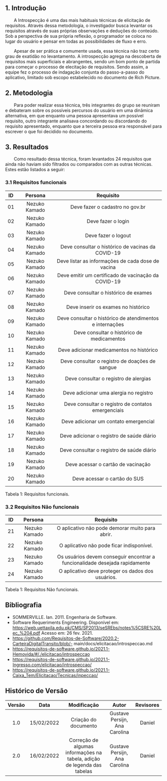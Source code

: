 ## 1. Introdução

&emsp;&emsp;A Introspecção é uma das mais habituais técnicas de elicitação de requisitos. Através dessa metodologia, o investigador busca levantar os requisitos através de suas próprias observações e deduções do conteúdo. Sob a perspectiva de sua própria reflexão, o programador se coloca no lugar do usuário e pensar em todas as possibilidades de fluxo e erro.

&emsp;&emsp;Apesar de ser prática e comumente usada, essa técnica não traz certo grau de exatidão no levantamento. A introspecção agrega na descoberta de requisitos mais superficiais e abrangentes, sendo um bom ponto de partida para começar o processo de elecitação de requisitos. Sendo assim, a equipe fez o processo de indagação conjunta do passo-a-passo do aplicativo, limitado sob escopo estabelecido no documento de Rich Picture.

## 2. Metodologia

&emsp;&emsp;Para poder realizar essa técnica, três integrantes do grupo se reuniram e debateram sobre os possíveis percursos do usuário em uma dinâmica alternativa, em que enquanto uma pessoa apresentava um possível requisito, outro integrante analisava concordando ou discordando do requisito apresentado, enquanto que a terceira pessoa era responsável para escrever o que foi decidido no documento.

## 3. Resultados

&emsp;&emsp;Como resultado dessa técnica, foram levantados 24 requisitos que ainda não haviam sido filtrados ou comparados com as outras técnicas. Estes estão listados a seguir:

<!-- <center>

<a href="https://imgbb.com/"><img src="https://i.ibb.co/FwvztnP/table-13-43-22.png" alt="table-13-43-22" border="0" /></a>

<figcaption>Tabela 1: Requisitos levantados pela técnica de introspecção.</figcaption>

</center> -->

### 3.1 Requisitos funcionais

| ID  |    Persona    |                        Requisito                         |
| :-: | :-----------: | :------------------------------------------------------: |
| 01  | Nezuko Kamado |             Deve fazer o cadastro no gov.br              |
| 02  | Nezuko Kamado |                    Deve fazer o login                    |
| 03  | Nezuko Kamado |                   Deve fazer o logout                    |
| 04  | Nezuko Kamado |    Deve consultar o histórico de vacinas da COVID-19     |
| 05  | Nezuko Kamado |    Deve listar as informações de cada dose de vacina     |
| 06  | Nezuko Kamado |   Deve emitir um certificado de vacinação da COVID-19    |
| 07  | Nezuko Kamado |           Deve consultar o histórico de exames           |
| 08  | Nezuko Kamado |           Deve inserir os exames no histórico            |
| 09  | Nezuko Kamado | Deve consultar o histórico de atendimentos e internações |
| 10  | Nezuko Kamado |        Deve consultar o histórico de medicamentos        |
| 11  | Nezuko Kamado |         Deve adicionar medicamentos no histórico         |
| 12  | Nezuko Kamado |      Deve consultar o registro de doações de sangue      |
| 13  | Nezuko Kamado |          Deve consultar o registro de alergias           |
| 14  | Nezuko Kamado |          Deve adicionar uma alergia no registro          |
| 15  | Nezuko Kamado |    Deve consultar o registro de contatos emergenciais    |
| 16  | Nezuko Kamado |          Deve adicionar um contato emergencial           |
| 17  | Nezuko Kamado |        Deve adicionar o registro de saúde diário         |
| 18  | Nezuko Kamado |        Deve consultar o registro de saúde diário         |
| 19  | Nezuko Kamado |            Deve acessar o cartão de vacinação            |
| 20  | Nezuko Kamado |               Deve acessar o cartão do SUS               |

<figcaption>Tabela 1: Requisitos funcionais.</figcaption>

### 3.2 Requisitos Não funcionais

| ID  |    Persona    |                                  Requisito                                  |
| :-: | :-----------: | :-------------------------------------------------------------------------: |
| 21  | Nezuko Kamado |               O aplicativo não pode demorar muito para abrir.               |
| 22  | Nezuko Kamado |                  O aplicativo não pode ficar indisponível.                  |
| 23  | Nezuko Kamado | Os usuários devem conseguir encontrar a funcionalidade desejada rapidamente |
| 24  | Nezuko Kamado |              O aplicativo deve proteger os dados dos usuários.              |

<figcaption>Tabela 1: Requisitos Não funcionais.</figcaption>

## Bibliografia

- SOMMERVILLE. Ian. 2011. Engenharia de Software.
- Software Requeriments Engineering. Disponível em: https://web.uettaxila.edu.pk/CMS/SP2013/seSREbs/notes%5CSRE%20Lec_%204.pdf Acesso em: 26 fev. 2021.
- https://github.com/Requisitos-de-Software/2020.2-CarteiraDigitalTransito/blob/- main/docs/elicitacao/introspeccao.md
- https://requisitos-de-software.github.io/2021.1-Hemovida/#/./elicitacao/introspeccao
- https://requisitos-de-software.github.io/2021.1-Ingresso.com/elicitacao/introspeccao/
- https://requisitos-de-software.github.io/2021.1-Caixa_Tem/Elicitacao/Tecnicas/inpeccao/

## Histórico de Versão

| Versão |    Data    |                               Modificação                                |             Autor             | Revisores |
| :----: | :--------: | :----------------------------------------------------------------------: | :---------------------------: | :-------: |
|  1.0   | 15/02/2022 |                           Criação do documento                           | Gustave Persijn, Ana Carolina |  Daniel   |
|  2.0   | 16/02/2022 | Correção de algumas informações na tabela, adição de legenda das tabelas | Gustave Persijn, Ana Carolina |  Daniel   |
